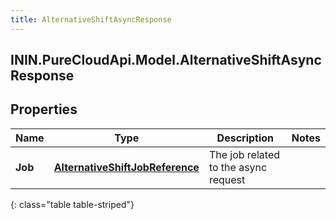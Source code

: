 ```yaml
---
title: AlternativeShiftAsyncResponse
---
```

## ININ.PureCloudApi.Model.AlternativeShiftAsyncResponse

## Properties

|Name | Type | Description | Notes|
|------------ | ------------- | ------------- | -------------|
| **Job** | [**AlternativeShiftJobReference**](AlternativeShiftJobReference.html) | The job related to the async request | |
{: class="table table-striped"}


